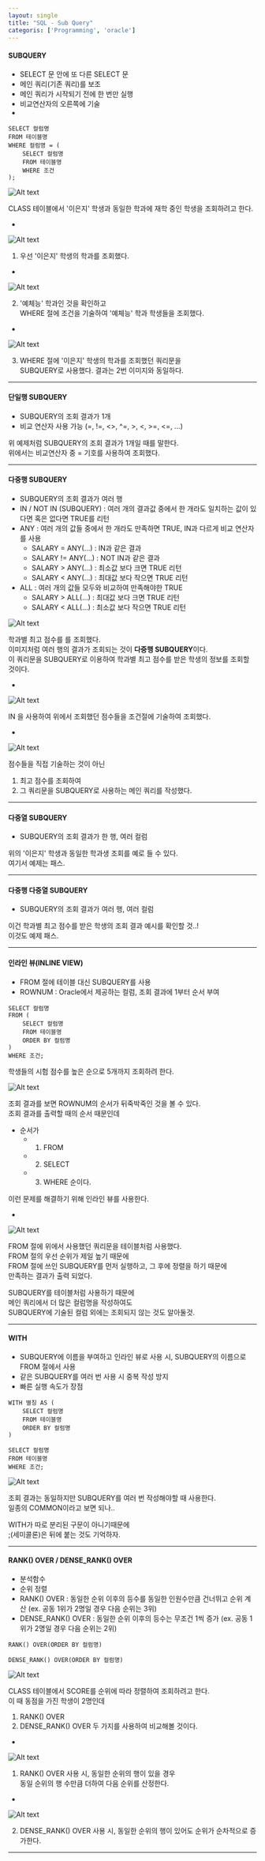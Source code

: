 ```yaml
---
layout: single
title: "SQL - Sub Query"
categoris: ['Programming', 'oracle']
---
```


#### SUBQUERY
* SELECT 문 안에 또 다른 SELECT 문
* 메인 쿼리(기존 쿼리)를 보조
* 메인 쿼리가 시작되기 전에 한 번만 실행
* 비교연산자의 오른쪽에 기술   
* 
   
```
SELECT 컬럼명
FROM 테이블명
WHERE 컬럼명 = (
    SELECT 컬럼명
    FROM 테이블명
    WHERE 조건
);
```   
   
![Alt text](/assets/images/subquery01.jpg)   
   
CLASS 테이블에서 '이은지' 학생과 동일한 학과에 재학 중인 학생을 조회하려고 한다.   
   
-
   
![Alt text](/assets/images/subquery02.jpg)   
   
1) 우선 '이은지' 학생의 학과를 조회했다.   
   
-
   
![Alt text](/assets/images/subquery03.jpg)   
   
2) '예체능' 학과인 것을 확인하고   
WHERE 절에 조건을 기술하여 '예체능' 학과 학생들을 조회했다.   
   
-
   
![Alt text](/assets/images/subquery04.jpg)   
   
3) WHERE 절에 '이은지' 학생의 학과를 조회했던 쿼리문을   
SUBQUERY로 사용했다. 결과는 2번 이미지와 동일하다.   
   
*** 

#### 단일행 SUBQUERY
* SUBQUERY의 조회 결과가 1개
* 비교 연산자 사용 가능 (=, !=, <>, ^=, >, <, >=, <=, ...)
   
위 예제처럼 SUBQUERY의 조회 결과가 1개일 때를 말한다.  
위에서는 비교연산자 중 = 기호를 사용하여 조회했다.    
   
***

#### 다중행 SUBQUERY
* SUBQUERY의 조회 결과가 여러 행
* IN / NOT IN (SUBQUERY) : 여러 개의 결과값 중에서 한 개라도 일치하는 값이 있다면 혹은 없다면 TRUE를 리턴
* ANY : 여러 개의 값들 중에서 한 개라도 만족하면 TRUE, IN과 다르게 비교 연산자를 사용
    * SALARY = ANY(...) : IN과 같은 결과
    * SALARY != ANY(...) : NOT IN과 같은 결과
    * SALARY > ANY(...) : 최소값 보다 크면 TRUE 리턴
    * SALARY < ANY(...) : 최대값 보다 작으면 TRUE 리턴 
* ALL : 여러 개의 값들 모두와 비교하여 만족해야한 TRUE
    * SALARY > ALL(...) : 최대값 보다 크면 TRUE 리턴
    * SALARY < ALL(...) : 최소값 보다 작으면 TRUE 리턴
   
![Alt text](/assets/images/subquery05.jpg)   
   
학과별 최고 점수를 를 조회했다.   
이미지처럼 여러 행의 결과가 조회되는 것이 **다중행 SUBQUERY**이다.   
이 쿼리문을 SUBQUERY로 이용하여 학과별 최고 점수를 받은 학생의 정보를 조회할 것이다.   
   
-
   
![Alt text](/assets/images/subquery06.jpg)   
   
IN 을 사용하여 위에서 조회했던 점수들을 조건절에 기술하여 조회했다.   
   
-
   
![Alt text](/assets/images/subquery07.jpg)   
   
점수들을 직접 기술하는 것이 아닌
1) 최고 점수를 조회하여
2) 그 쿼리문을 SUBQUERY로 사용하는 메인 쿼리를 작성했다.
   
***
   
#### 다중열 SUBQUERY
* SUBQUERY의 조회 결과가 한 행, 여러 컬럼
   
위의 '이은지' 학생과 동일한 학과생 조회를 예로 들 수 있다.   
여기서 예제는 패스.   
   
***

#### 다중행 다중열 SUBQUERY
* SUBQUERY의 조회 결과가 여러 행, 여러 컬럼

이건 학과별 최고 점수를 받은 학생의 조회 결과 예시를 확인할 것..!   
이것도 예제 패스.   
   
***

#### 인라인 뷰(INLINE VIEW)
* FROM 절에 테이블 대신 SUBQUERY를 사용
* ROWNUM : Oracle에서 제공하는 컬럼, 조회 결과에 1부터 순서 부여
   
```
SELECT 컬럼명
FROM (
    SELECT 컬럼명
    FROM 테이블명
    ORDER BY 컬럼명
)
WHERE 조건;
```   
   
학생들의 시험 점수를 높은 순으로 5개까지 조회하려 한다.   
   
![Alt text](/assets/images/subquery08.jpg)   
   
조회 결과를 보면 ROWNUM의 순서가 뒤죽박죽인 것을 볼 수 있다.   
조회 결과를 출력할 때의 순서 때문인데   
* 순서가
    * 1) FROM 
    * 2) SELECT
    * 3) WHERE 순이다.   
   
이런 문제를 해결하기 위해 인라인 뷰를 사용한다.   
   
-
   
![Alt text](/assets/images/subquery09.jpg)   
   
FROM 절에 위에서 사용했던 쿼리문을 테이블처럼 사용했다.   
FROM 절의 우선 순위가 제일 높기 때문에   
FROM 절에 쓰인 SUBQUERY를 먼저 실행하고, 그 후에 정렬을 하기 때문에   
만족하는 결과가 출력 되었다.   
   
SUBQUERY를 테이블처럼 사용하기 때문에   
메인 쿼리에서 더 많은 컬럼명을 작성하여도   
SUBQUERY에 기술된 컬럼 외에는 조회되지 않는 것도 알아둘것.   
  
***

#### WITH
* SUBQUERY에 이름을 부여하고 인라인 뷰로 사용 시, SUBQUERY의 이름으로 FROM 절에서 사용
* 같은 SUBQUERY를 여러 번 사용 시 중복 작성 방지
* 빠른 실행 속도가 장점   
   
```
WITH 별칭 AS (
    SELECT 컬럼명
    FROM 테이블명
    ORDER BY 컬럼명
)

SELECT 컬럼명
FROM 테이블명
WHERE 조건;
```   
   
![Alt text](/assets/images/subquery10.jpg)   
   
조회 결과는 동일하지만 SUBQUERY를 여러 번 작성해야할 때 사용한다.   
일종의 COMMON이라고 보면 되나..   
   
WITH가 따로 분리된 구문이 아니기때문에   
;(세미콜론)은 뒤에 붙는 것도 기억하자.     
   
***

#### RANK() OVER / DENSE_RANK() OVER
* 분석함수
* 순위 정렬
* RANK() OVER : 동일한 순위 이후의 등수를 동일한 인원수만큼 건너뛰고 순위 계산 (ex. 공동 1위가 2명일 경우 다음 순위는 3위)
* DENSE_RANK() OVER : 동일한 순위 이후의 등수는 무조건 1씩 증가 (ex. 공동 1위가 2명일 경우 다음 순위는 2위)
   
```
RANK() OVER(ORDER BY 컬럼명)

DENSE_RANK() OVER(ORDER BY 컬럼명)
```   
   
![Alt text](/assets/images/subquery11.jpg)   

CLASS 테이블에서 SCORE를 순위에 따라 정렬하여 조회하려고 한다.   
이 때 동점을 가진 학생이 2명인데   
1) RANK() OVER   
2) DENSE_RANK() OVER 두 가지를 사용하여 비교해볼 것이다.   
   
-
    
![Alt text](/assets/images/subquery12.jpg)   
   
1) RANK() OVER 사용 시, 동일한 순위의 행이 있을 경우   
동일 순위의 행 수만큼 더하여 다음 순위를 산정한다.   
   
-
   
![Alt text](/assets/images/subquery13.jpg)   

2) DENSE_RANK() OVER 사용 시, 동일한 순위의 행이 있어도
순위가 순차적으로 증가한다.   
   
***
